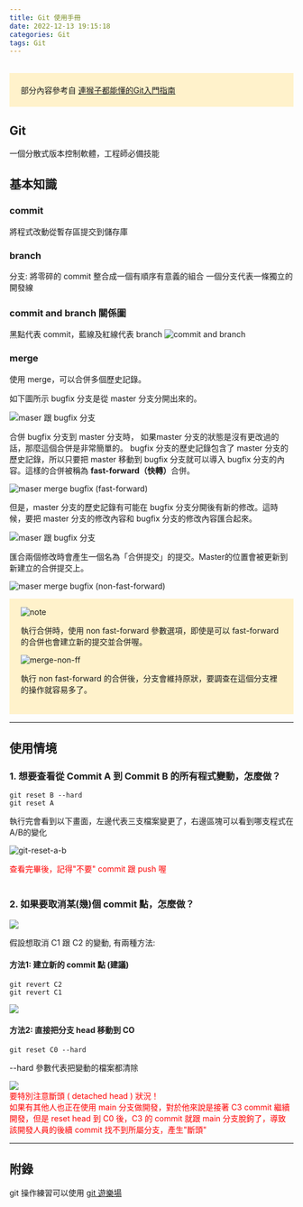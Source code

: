 ```yaml
---
title: Git 使用手冊
date: 2022-12-13 19:15:18
categories: Git
tags: Git
---
```


<br/>

<div style="padding: 20px; background: #FFF2CB">
部分內容參考自 <a href="https://backlog.com/git-tutorial/tw/" target="_blank">連猴子都能懂的Git入門指南</a>
</div>

## Git
一個分散式版本控制軟體，工程師必備技能

## 基本知識
### commit
將程式改動從暫存區提交到儲存庫

### branch
分支: 將零碎的 commit 整合成一個有順序有意義的組合
一個分支代表一條獨立的開發線

### commit and branch 關係圖
黑點代表 commit，藍線及紅線代表 branch
![commit and branch](commit-and-branch.png "commit and branch")

### merge
使用 merge，可以合併多個歷史記錄。

如下圖所示 bugfix 分支是從 master 分支分開出來的。

![maser 跟 bugfix 分支](maser-bugfix-branch.png "maser-bugfix-branch")

合併 bugfix 分支到 master 分支時， 如果master 分支的狀態是沒有更改過的話，那麼這個合併是非常簡單的。 bugfix 分支的歷史記錄包含了 master 分支的歷史記錄，所以只要把 master 移動到 bugfix 分支就可以導入 bugfix 分支的內容。這樣的合併被稱為 <b>fast-forward（快轉）</b>合併。

![maser merge bugfix (fast-forward)](merge-ff.png "merge-ff")

但是，master 分支的歷史記錄有可能在 bugfix 分支分開後有新的修改。這時候，要把 master 分支的修改內容和 bugfix 分支的修改內容匯合起來。

![maser 跟 bugfix 分支](merge-no-ff-branch.png "merge-no-ff-branch")

匯合兩個修改時會產生一個名為「合併提交」的提交。Master的位置會被更新到新建立的合併提交上。

![maser merge bugfix (non-fast-forward)](merge-no-ff.png "merge-no-ff")

<div style="padding: 1px 20px 20px 20px; background: #FFF2CB">
<div style="margin-left: 0">

![](note.png "note")

</div>

執行合併時，使用 non fast-forward 參數選項，即使是可以 fast-forward 的合併也會建立新的提交並合併喔。

![](merge-non-ff.png "merge-non-ff")

執行 non fast-forward 的合併後，分支會維持原狀，要調查在這個分支裡的操作就容易多了。

</div>

---

## 使用情境
### 1. 想要查看從 Commit A 到 Commit B 的所有程式變動，怎麼做？
```
git reset B --hard
git reset A
```

執行完會看到以下畫面，左邊代表三支檔案變更了，右邊區塊可以看到哪支程式在A/B的變化

![](git-reset-a-b.png "git-reset-a-b")

<div style="color: red">查看完畢後，記得"不要" commit 跟 push 喔</div>
<br>

### 2. 如果要取消某(幾)個 commit 點，怎麼做？

<img style="max-height: 300px" src="/hexo-blog/2022/12/13/git/git-log.png">

假設想取消 C1 跟 C2 的變動, 
有兩種方法:
#### 方法1: 建立新的 commit 點 (建議)

```
git revert C2
git revert C1
```
<img style="max-height: 500px" src="/hexo-blog/2022/12/13/git/git-revert.png">

#### 方法2: 直接把分支 head 移動到 CO
```
git reset C0 --hard
```
-\-hard 參數代表把變動的檔案都清除

<img style="max-height: 300px" src="/hexo-blog/2022/12/13/git/git-reset.png">

<br/>

<div style="color: red">要特別注意斷頭 ( detached head ) 狀況！<br/>如果有其他人也正在使用 main 分支做開發，對於他來說是接著 C3 commit 繼續開發，但是 reset head 到 C0 後，C3 的 commit 就跟 main 分支脫鉤了，導致該開發人員的後續 commit 找不到所屬分支，產生"斷頭"</div>

---

## 附錄

git 操作練習可以使用 [git 遊樂場](https://learngitbranching.js.org/?locale=zh_TW)